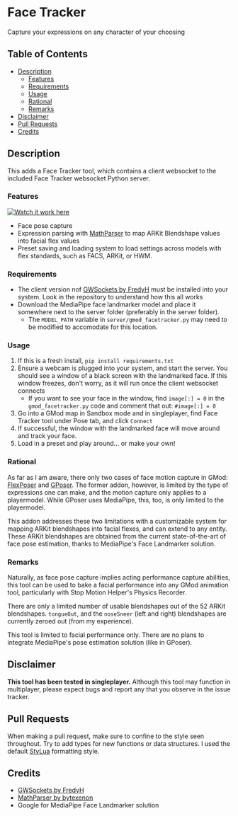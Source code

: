# Face Tracker <!-- omit from toc -->

Capture your expressions on any character of your choosing

## Table of Contents <!-- omit from toc -->

- [Description](#description)
  - [Features](#features)
  - [Requirements](#requirements)
  - [Usage](#usage)
  - [Rational](#rational)
  - [Remarks](#remarks)
- [Disclaimer](#disclaimer)
- [Pull Requests](#pull-requests)
- [Credits](#credits)

## Description

This adds a Face Tracker tool, which contains a client websocket to the included Face Tracker websocket Python server.

### Features

[![Watch it work here](https://img.youtube.com/vi/Fg26dFWBvrI/0.jpg)](https://www.youtube.com/watch?v=Fg26dFWBvrI)

- Face pose capture
- Expression parsing with [MathParser](https://github.com/bytexenon/MathParser.lua/tree/v1.0.3) to map ARKit Blendshape values into facial flex values
- Preset saving and loading system to load settings across models with flex standards, such as FACS, ARKit, or HWM. 

### Requirements

- The client version nof [GWSockets by FredyH](https://github.com/FredyH/GWSockets) must be installed into your system. Look in the repository to understand how this all works
- Download the MediaPipe face landmarker model and place it somewhere next to the server folder (preferably in the server folder).
  - The `MODEL_PATH` variable in `server/gmod_facetracker.py` may need to be modified to accomodate for this location.

### Usage
1. If this is a fresh install, `pip install requirements.txt`
2. Ensure a webcam is plugged into your system, and start the server. You should see a window of a black screen with the landmarked face. If this window freezes, don't worry, as it will run once the client websocket connects
   - If you want to see your face in the window, find `image[:] = 0` in the `gmod_facetracker.py` code and comment that out: `#image[:] = 0`
3. Go into a GMod map in Sandbox mode and in singleplayer, find Face Tracker tool under Pose tab, and click `Connect`
4. If successful, the window with the landmarked face will move around and track your face.
5. Load in a preset and play around... or make your own!

### Rational

As far as I am aware, there only two cases of face motion capture in GMod: [FlexPoser](https://steamcommunity.com/sharedfiles/filedetails/?id=282498239) and [GPoser](https://github.com/swampservers/gposer). The former addon, however, is limited by the type of expressions one can make, and the motion capture only applies to a playermodel. While GPoser uses MediaPipe, this, too, is only limited to the playermodel.

This addon addresses these two limitations with a customizable system for mapping ARKit blendshapes into facial flexes, and can extend to any entity. These ARKit blendshapes are obtained from the current state-of-the-art of face pose estimation, thanks to MediaPipe's Face Landmarker solution. 

### Remarks

Naturally, as face pose capture implies acting performance capture abilities, this tool can be used to bake a facial performance into any GMod animation tool, particularly with Stop Motion Helper's Physics Recorder.

There are only a limited number of usable blendshapes out of the 52 ARKit blendshapes. `tongueOut`, and the `noseSneer` (left and right) blendshapes are currently zeroed out (from my experience).

This tool is limited to facial performance only. There are no plans to integrate MediaPipe's pose estimation solution (like in GPoser). 

## Disclaimer

**This tool has been tested in singleplayer.** Although this tool may function in multiplayer, please expect bugs and report any that you observe in the issue tracker.

## Pull Requests

When making a pull request, make sure to confine to the style seen throughout. Try to add types for new functions or data structures. I used the default [StyLua](https://github.com/JohnnyMorganz/StyLua) formatting style.

## Credits

- [GWSockets by FredyH](https://github.com/FredyH/GWSockets)
- [MathParser by bytexenon](https://github.com/bytexenon/MathParser.lua/tree/v1.0.3)
- Google for MediaPipe Face Landmarker solution